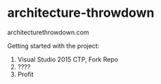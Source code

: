 # architecture-throwdown
architecturethrowdown.com


Getting started with the project:

1. Visual Studio 2015 CTP, Fork Repo
2. ????
3. Profit
